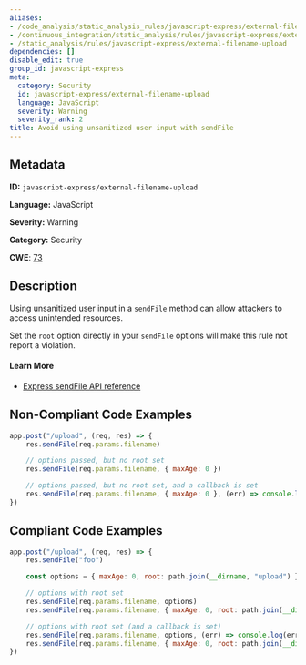 ```yaml
---
aliases:
- /code_analysis/static_analysis_rules/javascript-express/external-filename-upload
- /continuous_integration/static_analysis/rules/javascript-express/external-filename-upload
- /static_analysis/rules/javascript-express/external-filename-upload
dependencies: []
disable_edit: true
group_id: javascript-express
meta:
  category: Security
  id: javascript-express/external-filename-upload
  language: JavaScript
  severity: Warning
  severity_rank: 2
title: Avoid using unsanitized user input with sendFile
---
```

<!--  SOURCED FROM https://github.com/DataDog/datadog-static-analyzer-rule-docs -->


## Metadata
**ID:** `javascript-express/external-filename-upload`

**Language:** JavaScript

**Severity:** Warning

**Category:** Security

**CWE**: [73](https://cwe.mitre.org/data/definitions/73.html)

## Description
Using unsanitized user input in a `sendFile` method can allow attackers to access unintended resources.

Set the `root` option directly in your `sendFile` options will make this rule not report a violation.

#### Learn More
- [Express sendFile API reference](http://expressjs.com/en/5x/api.html#res.sendFile)

## Non-Compliant Code Examples
```javascript
app.post("/upload", (req, res) => {
    res.sendFile(req.params.filename)

    // options passed, but no root set
    res.sendFile(req.params.filename, { maxAge: 0 })

    // options passed, but no root set, and a callback is set
    res.sendFile(req.params.filename, { maxAge: 0 }, (err) => console.log(err))
})
```

## Compliant Code Examples
```javascript
app.post("/upload", (req, res) => {
    res.sendFile("foo")

    const options = { maxAge: 0, root: path.join(__dirname, "upload") }

    // options with root set
    res.sendFile(req.params.filename, options)
    res.sendFile(req.params.filename, { maxAge: 0, root: path.join(__dirname, "upload") })

    // options with root set (and a callback is set)
    res.sendFile(req.params.filename, options, (err) => console.log(err))
    res.sendFile(req.params.filename, { maxAge: 0, root: path.join(__dirname, "upload") }, (err) => console.log(err))
})
```

